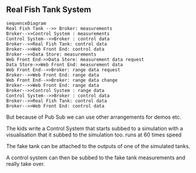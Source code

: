 ## Real Fish Tank System

```mermaid
sequenceDiagram
Real Fish Tank -->> Broker: measurements
Broker-->>Control System : measurements
Control System-->>Broker : control data
Broker-->>Real Fish Tank: control data
Broker-->>Web Front End: control data
Broker-->>Data Store: measurements
Web Front End->>Data Store: measurement data request
Data Store->>Web Front End: measurement data
Web Front End-->>Broker: range data request
Broker-->>Web Front End: range data
Web Front End-->>Broker: range data change
Broker-->>Web Front End: range data
Broker-->>Control System : range data
Control System-->>Broker : control data
Broker-->>Real Fish Tank: control data
Broker-->>Web Front End: control data
```

But because of Pub Sub we can use other arrangements for demos etc.

The kids write a Control System that starts subbed to a simulation with a visualisation that it subbed to the simulation too. runs at 60  times speed

The fake tank can be attached to the outputs of one of the simulated tanks.

A control system can then be subbed to the fake tank measurements and really take over.

